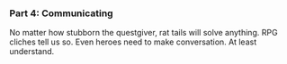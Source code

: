 
### Part 4: Communicating


No matter how stubborn the questgiver, rat tails will solve anything. RPG cliches tell us so. Even heroes need to make conversation. At least understand.
